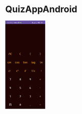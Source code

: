 # QuizAppAndroid


<img src="https://github.com/rasel3413/Android_ScientificCalculator/blob/main/Scintific_Calc.jpeg" alt="Calculator Screenshot" width="25%" height="50%">
